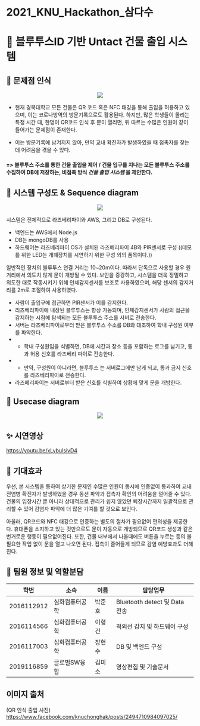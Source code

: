 # 2021_KNU_Hackathon_삼다수

# 🏢 블루투스ID 기반 Untact 건물 출입 시스템

## 📝 문제점 인식
  <p align="center"><img src="https://user-images.githubusercontent.com/59030198/126649011-de272dad-7dbd-4c84-93bb-cb139b218196.png"></p> 
  
   - 현재 경북대학교 모든 건물은 QR 코드 혹은 NFC 태깅을 통해 출입을 허용하고 있으며, 이는 코로나방역의 방문기록으로도 활용된다. 
   하지만, 많은 학생들이 몰리는 특정 시간 때, 한명이 QR코드 인식 후 문이 열리면, 뒤 따르는 수많은 인원이 같이 들어가는 문제점이 존재한다.
   
   - 이는 방문기록에 남겨지지 않아, 만약 교내 확진자가 발생하였을 때 접촉자를 찾는데 어려움을 겪을 수 있다.
   
   ####  => 블루투스 주소를 통한 건물 출입을 제어 / 건물 입구를 지나는 모든 블루투스 주소를 수집하여 DB에 저장하는, 비접촉 방식 ***건물 출입 시스템*** 을 제안한다. 
   
## 🚀 시스템 구성도 & Sequence diagram
<p align="center"><img src="https://user-images.githubusercontent.com/59030198/126280274-d7fa1989-df9d-483f-a949-1afcdea1f726.png"></p> 

시스템은 전체적으로 라즈베리파이와 AWS, 그리고 DB로 구성된다.

 - 백엔드는 AWS에서 Node.js
 - DB는 mongoDB를 사용
 - 하드웨어는 라즈베리파이 OS가 설치된 라즈베리파이 4B와 PIR센서로 구성
((데모를 위한 LED는 개폐장치를 시연하기 위한 구성 외의 품목이다.))

일반적인 장치의 블루투스 연결 거리는 10~20m이다. 따라서 단독으로 사용할 경우 원거리에서 의도치 않게 문이 개방될 수 있다. 보안을 증강하고, 시스템을 더욱 정밀하고 의도한 대로 작동시키기 위해 인체감지센서를 보조로 사용하였으며, 해당 센서의 감지거리를 2m로 조절하여 사용하였다.

 - 사람이 출입구에 접근하면 PIR센서가 이를 감지한다.
 - 리즈베리파이에 내장된 블루투스는 항상 가동되며, 인체감지센서가 사람의 접근을 감지하는 시점에 탐색되는 모든 블루투스 주소를 서버로 전송한다.
 - 서버는 라즈베리파이로부터 받은 블루투스 주소를 DB와 대조하여 학내 구성원 여부를 파악한다.
 - - 학내 구성원임을 식별하면, DB에 시간과 장소 등을 포함하는 로그를 남기고, 통과 허용 신호를 라즈베리 파이로 전송한다.
 - - 만약, 구성원이 아니라면, 블루투스 는 서버로그에만 남게 되고, 통과 금지 신호를 라즈베리파이로 전송한다. 
 - 라즈베리파이는 서버로부터 받은 신호를 식별하여 상황에 맞게 문을 개방한다.


## 📒 Usecase diagram
<p align="center"><img src="https://user-images.githubusercontent.com/59030198/126656182-284e6bf0-3c4c-4fa6-bf8d-fd35ddec229f.png"></p> 

## ✨ 시연영상

https://youtu.be/xLybulsivD4

## 🤝 기대효과
우선, 본 시스템을 통하여 상기한 문제인 수많은 인원이 동시에 인증없이 통과하여 교내 전염병 확진자가 발생하였을 경우 동선 파악과 접촉자 확인의 어려움을 덜어줄 수 있다. 건물의 입장시간 뿐 아니라 상대적으로 관리가 쉽지 않았던 퇴장시간까지 일괄적으로 관리할 수 있어 감염자 파악에 더 많은 기여를 할 것으로 보인다.

아울러, QR코드와 NFC 태깅으로 인증하는 별도의 절차가 필요없어 편의성을 제공한다. 휴대폰을 소지하고 있는 것만으로도 문이 자동으로 개방되므로 QR코드 생성과 같은 번거로운 행동이 필요없어진다. 또한, 건물 내부에서 나올때에도 버튼을 누르는 등의 불필요한 작업 없이 문을 열고 나오면 된다. 접촉이 줄어들게 되므로 감염 예방효과도 더해진다.

## 👤 팀원 정보 및 역할분담
학번 | 소속 | 이름 | 담당업무
----- | ----- | ----- | -----
2016112912 | 심화컴퓨터공학 | 박준호 | Bluetooth detect 및 Data 전송
2016114566 | 심화컴퓨터공학 | 이형건 | 적외선 감지 및 하드웨어 구성
2016117003 | 심화컴퓨터공학 | 장현수 | DB 및 백엔드 구성
2019116859 | 글로벌SW융합 | 김미소 | 영상편집 및 기술문서

## 이미지 출처
(QR 인식 출입 사진) https://www.facebook.com/knuchonghak/posts/2494710984097025/
